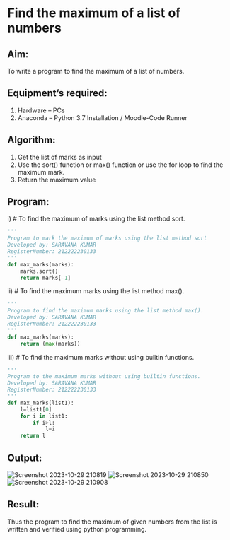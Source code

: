 # Find the maximum of a list of numbers
## Aim:
To write a program to find the maximum of a list of numbers.
## Equipment’s required:
1.	Hardware – PCs
2.	Anaconda – Python 3.7 Installation / Moodle-Code Runner
## Algorithm:
1.	Get the list of marks as input
2.	Use the sort() function or max() function or use the for loop to find the maximum mark.
3.	Return the maximum value
## Program:
i)	# To find the maximum of marks using the list method sort.
```Python
''' 
Program to mark the maximum of marks using the list method sort
Developed by: SARAVANA KUMAR
RegisterNumber: 212222230133
'''
def max_marks(marks):
    marks.sort()
    return marks[-1] 
```
ii)	# To find the maximum marks using the list method max().
```Python
''' 
Program to find the maximum marks using the list method max().
Developed by: SARAVANA KUMAR
RegisterNumber: 212222230133
'''
def max_marks(marks):
    return (max(marks)) 
```
iii) # To find the maximum marks without using builtin functions.
```Python
''' 
Program to the maximum marks without using builtin functions.
Developed by: SARAVANA KUMAR
RegisterNumber: 212222230133
'''
def max_marks(list1):
    l=list1[0]
    for i in list1:
        if i>l:
            l=i
    return l        
```
## Output:
![Screenshot 2023-10-29 210819](https://github.com/Saravana-kumar369/FindMaximum/assets/117925254/4b873549-39da-441d-965d-d4e20ada0c66)
![Screenshot 2023-10-29 210850](https://github.com/Saravana-kumar369/FindMaximum/assets/117925254/2194ab85-f894-43da-93da-137e25e43881)
![Screenshot 2023-10-29 210908](https://github.com/Saravana-kumar369/FindMaximum/assets/117925254/c2d20d1c-5153-4f18-a29a-eee673b348e1)



## Result:
Thus the program to find the maximum of given numbers from the list is written and verified using python programming.
